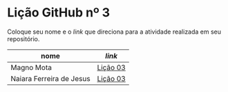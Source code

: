 # Lição GitHub nº 3

Coloque seu nome e o *link* que direciona para a atividade realizada em seu repositório.

nome | *link*
---  | ---
Magno Mota|[Lição 03](https://github.com/Magno00/licao_03)
Naiara Ferreira de Jesus|[Lição 03](https://github.com/naiaraferreira/licaoGH_03)
